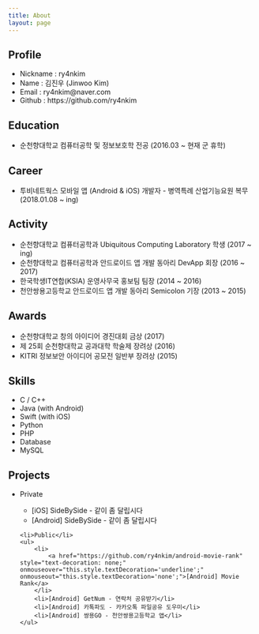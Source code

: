 ```yaml
---
title: About
layout: page
---
```


<h2>Profile</h2>
<ul>
	<li>Nickname : ry4nkim</li>
	<li>Name : 김진우 (Jinwoo Kim)</li>
	<li>Email : ry4nkim@naver.com</li>
	<li>Github : <a href="https://github.com/ry4nkim" style="text-decoration: none;" onmouseover="this.style.textDecoration='underline';" onmouseout="this.style.textDecoration='none';">https://github.com/ry4nkim</a></li>
</ul>

<h2>Education</h2>
<ul>
	<li>순천향대학교 컴퓨터공학 및 정보보호학 전공 (2016.03 ~ 현재 군 휴학)</li>
</ul>

<h2>Career</h2>
<ul>
	<li>투비네트웍스 모바일 앱 (Android & iOS) 개발자 - 병역특례 산업기능요원 복무 (2018.01.08 ~ ing)</li>
</ul>

<h2>Activity</h2>
<ul>
	<li>순천향대학교 컴퓨터공학과 Ubiquitous Computing Laboratory 학생 (2017 ~ ing)</li>
	<li>순천향대학교 컴퓨터공학과 안드로이드 앱 개발 동아리 DevApp 회장 (2016 ~ 2017)</li>
	<li>한국학생IT연합(KSIA) 운영사무국 홍보팀 팀장 (2014 ~ 2016)</li>
	<li>천안쌍용고등학교 안드로이드 앱 개발 동아리 Semicolon 기장 (2013 ~ 2015)</li>
</ul>

<h2>Awards</h2>
<ul>
	<li>순천향대학교 창의 아이디어 경진대회 금상 (2017)</li>
	<li>제 25회 순천향대학교 공과대학 학술제 장려상 (2016)</li>
	<li>KITRI 정보보안 아이디어 공모전 일반부 장려상 (2015)</li>
</ul>

<h2>Skills</h2>
<ul class="skill-list">
	<li>C / C++</li>
	<li>Java (with Android)</li>
	<li>Swift (with iOS)</li>
	<li>Python</li>
	<li>PHP</li>
	<li>Database</li>
	<li>MySQL</li>
</ul>

<h2>Projects</h2>
<ul>
	<li>Private</li>
	<ul>
		<li>
			<a href="https://itunes.apple.com/kr/app/id1398166366" style="text-decoration: none;" onmouseover="this.style.textDecoration='underline';" onmouseout="this.style.textDecoration='none';">[iOS] SideBySide - 같이 좀 달립시다</a>
		</li>
		<li>
			<a href="https://play.google.com/store/apps/details?id=com.tbnws.sidebyside" style="text-decoration: none;" onmouseover="this.style.textDecoration='underline';" onmouseout="this.style.textDecoration='none';">[Android] SideBySide - 같이 좀 달립시다</a>
		</li>
	</ul>

	<li>Public</li>
	<ul>
		<li>
			<a href="https://github.com/ry4nkim/android-movie-rank" style="text-decoration: none;" onmouseover="this.style.textDecoration='underline';" onmouseout="this.style.textDecoration='none';">[Android] Movie Rank</a>
		</li>
		<li>[Android] GetNum - 연락처 공유받기</li>
		<li>[Android] 카톡파도 - 카카오톡 파일공유 도우미</li>
		<li>[Android] 쌍용GO - 천안쌍용고등학교 앱</li>
	</ul>
</ul>
